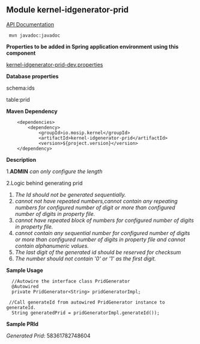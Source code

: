 ## Module kernel-idgenerator-prid



[API Documentation](doc/index.html)

```
 mvn javadoc:javadoc

 ```
 
 **Properties to be added in Spring application environment using this component**

[kernel-idgenerator-prid-dev.properties](../../config/kernel-idgenerator-prid-dev.properties)
 
 **Database properties**
 
schema:ids

table:prid 
 
 
**Maven Dependency**

```
	<dependencies>
		<dependency>
			<groupId>io.mosip.kernel</groupId>
			<artifactId>kernel-idgenerator-prid</artifactId>
			<version>${project.version}</version>
	</dependency>

```
 
**Description**

1.**ADMIN** _can only configure the length_ 

2.Logic behind generating prid
  1. _The  Id should not be generated sequentially._
  2. _cannot not have repeated numbers,cannot contain any repeating numbers for configured number of digit or more than configured number of digits in property file._
  3. _cannot have repeated block of numbers for configured number of digits in property file._ 
  4. _cannot contain any sequential number for configured number of digits or more than configured number of  digits in property file and cannot contain alphanumeric values._
  5. _The last digit of the generated id should be reserved for checksum_  
  6. _The number should not contain '0' or '1' as the first digit._
  
**Sample Usage**
  
      //Autowire the interface class PridGenerator
	  @Autowired
	  private PridGenerator<String> pridGeneratorImpl;
	
     //Call generateId from autowired PridGenerator instance to generateId.
	  String generatedPrid = pridGeneratorImpl.generateId());
	  
	  
**Sample PRId**
	  
_Generated Prid_: 58361782748604
	
   
   









